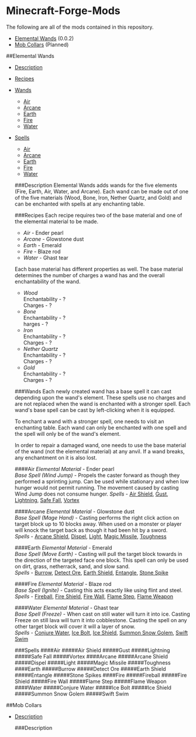 Minecraft-Forge-Mods
====================
The following are all of the mods contained in this repository.
* <a href="#elemental-wands">Elemental Wands</a> (0.0.2)
* <a href="#mob-collars">Mob Collars</a> (Planned)

##Elemental Wands
* <a href="#description">Description</a>
* <a href="#recipes">Recipes</a>
* <a href="#wands">Wands</a>
  * <a href="#air">Air</a>
  * <a href="#arcane">Arcane</a>
  * <a href="#earth">Earth</a>
  * <a href="#fire">Fire</a>
  * <a href="#water">Water</a>
* <a href="#spells">Spells</a>
  * <a href="#air-1">Air</a>
  * <a href="#arcane-1">Arcane</a>
  * <a href="#earth-1">Earth</a>
  * <a href="#fire-1">Fire</a>
  * <a href="#water-1">Water</a>

  ###Description
Elemental Wands adds wands for the five elements (Fire, Earth, Air, Water, and Arcane). Each wand can be made out of one of the five materials (Wood, Bone, Iron, Nether Quartz, and Gold) and can be enchanted with spells at any enchanting table.

  ###Recipes
  Each recipe requires two of the base material and one of the elemental material to be made.
  * *Air* - Ender pearl
  * *Arcane* - Glowstone dust
  * *Earth* - Emerald
  * *Fire* - Blaze rod
  * *Water* - Ghast tear
  
  Each base material has different properties as well. The base material determines the number of charges a wand has and the overall enchantability of the wand.
  * *Wood*  
  Enchantability - ?  
  Charges - ?
  * *Bone*  
  Enchantability - ?  
  harges - ?
  * *Iron*  
  Enchantability - ?  
  Charges - ?
  * *Nether Quartz*  
  Enchantability - ?  
  Charges - ?
  * *Gold*  
  Enchantability - ?  
  Charges - ?
  
  ###Wands
  Each newly created wand has a base spell it can cast depending upon the wand's element. These spells use no charges and are not replaced when the wand is enchanted with a stronger spell. Each wand's base spell can be cast by left-clicking when it is equipped.  
  
  To enchant a wand with a stronger spell, one needs to visit an enchanting table. Each wand can only be enchanted with one spell and the spell will only be of the wand's element.

  In order to repair a damaged wand, one needs to use the base material of the wand (not the elemental material) at any anvil. If a wand breaks, any enchantment on it is also lost.

  ####Air
  *Elemental Material* - Ender pearl  
  *Base Spell (Wind Jump)* - Propels the caster forward as though they performed a sprinting jump. Can be used while stationary and when low hunger would not permit running. The movement caused by casting Wind Jump does not consume hunger. 
  *Spells* - <a href="#air-shield">Air Shield</a>, <a href="#gust">Gust</a>, <a href="#lightning">Lightning</a>, <a href="#safe-fall">Safe Fall</a>, <a href="#vortex">Vortex</a>
  
  ####Arcane
  *Elemental Material* - Glowstone dust   
  *Base Spell (Mage Hand)* - Casting performs the right click action on target block up to 10 blocks away. When used on a monster or player will knock the target back as though it had been hit by a sword.    
  *Spells* - <a href="#arcane-shield">Arcane Shield</a>, <a href="#dispel">Dispel</a>, <a href="#light">Light</a>, <a href="#magic-missile">Magic Missile</a>, <a href="#toughness">Toughness</a>
  
  ####Earth
  *Elemental Material* - Emerald  
  *Base Spell (Move Earth)* - Casting will pull the target block towards in the direction of the targeted face one block. This spell can only be used on dirt, grass, netherrack, sand, and slow sand.    
  *Spells* - <a href="#burrow">Burrow</a>, <a href="#detect-ore">Detect Ore</a>, <a href="#earth-shield">Earth Shield</a>, <a href="#entangle">Entangle</a>, <a href="#stone-spike">Stone Spike</a>
  
  ####Fire
  *Elemental Material* - Blaze rod  
  *Base Spell (Ignite)* - Casting this acts exactly like using flint and steel.  
  *Spells* - <a href="#fireball">Fireball</a>, <a href="#fire-shield">Fire Shield</a>, <a href="#fire-wall">Fire Wall</a>, <a href="#flame-step">Flame Step</a>, <a href="#flame-weapon">Flame Weapon</a>
  
  ####Water
  *Elemental Material* - Ghast tear  
  *Base Spell (Freeze)* - When cast on still water will turn it into ice. Casting Freeze on still lava will turn it into cobblestone. Casting the spell on any other target block will cover it will a layer of snow.  
  *Spells* - <a href="#conjure-water">Conjure Water</a>, <a href="#ice-bolt">Ice Bolt</a>, <a href="#ice-shield">Ice Shield</a>, <a href="#summon-snow-golem">Summon Snow Golem</a>, <a href="#swift-swim">Swift Swim</a>
  
  ###Spells
  ####Air
  #####Air Shield
  #####Gust
  #####Lightning
  #####Safe Fall
  #####Vortex
  ####Arcane
  #####Arcane Shield
  #####Dispel
  #####Light
  #####Magic Missile
  #####Toughness
  ####Earth
  #####Burrow
  #####Detect Ore
  #####Earth Shield
  #####Entangle
  #####Stone Spikes
  ####Fire
  #####Fireball
  #####Fire Shield
  #####Fire Wall
  #####Flame Step
  #####Flame Weapon
  ####Water
  #####Conjure Water
  #####Ice Bolt
  #####Ice Shield
  #####Summon Snow Golem
  #####Swift Swim
  

##Mob Collars
* <a href="#description-1">Description</a>

  ###Description
